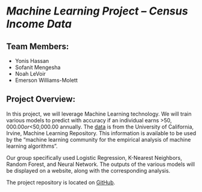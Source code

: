    #  _Machine Learning Project – Census Income Data_

## Team Members: 

* Yonis Hassan
* Sofanit Mengesha
* Noah LeVoir
* Emerson Williams-Molett 

## Project Overview: 

In this project, we will leverage Machine Learning technology. We will train various models to predict with accuracy if an individual earns >$50,000.00 or <$50,000.00 annually. The [data](https://archive.ics.uci.edu/ml/datasets/Census+Income) is from the University of California, Irvine, Machine Learning Repository. This information is available to be used by the “machine learning community for the empirical analysis of machine learning algorithms”. 

Our group specifically used Logistic Regression, K-Nearest Neighbors, Random Forest, and Neural Network. The outputs of the various models will be displayed on a website, along with the corresponding analysis. 

The project repository is located on [GitHub](https://github.com/NoahLeVoir/income_prediction). 
